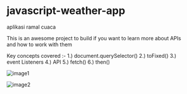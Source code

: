 # javascript-weather-app
aplikasi ramal cuaca

This is an awesome project to build if you want to learn more about APIs and how to work with them

Key concepts covered :-
1.) document.querySelector()
2.) toFixed()
3.) event Listeners
4.) API
5.) fetch()
6.) then()

![image1](https://user-images.githubusercontent.com/75960970/164974106-46647587-b40e-4d30-a917-9f7db39f19fa.png)


![image2](https://user-images.githubusercontent.com/75960970/164974111-30b9182d-0c99-4367-9fb3-f81faa5c4361.png)
